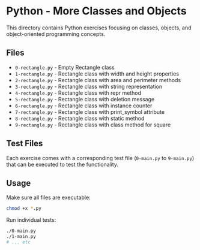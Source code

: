 # Python - More Classes and Objects

This directory contains Python exercises focusing on classes, objects, and object-oriented programming concepts.

## Files

- `0-rectangle.py` - Empty Rectangle class
- `1-rectangle.py` - Rectangle class with width and height properties
- `2-rectangle.py` - Rectangle class with area and perimeter methods
- `3-rectangle.py` - Rectangle class with string representation
- `4-rectangle.py` - Rectangle class with repr method
- `5-rectangle.py` - Rectangle class with deletion message
- `6-rectangle.py` - Rectangle class with instance counter
- `7-rectangle.py` - Rectangle class with print_symbol attribute
- `8-rectangle.py` - Rectangle class with static method
- `9-rectangle.py` - Rectangle class with class method for square

## Test Files

Each exercise comes with a corresponding test file (`0-main.py` to `9-main.py`) that can be executed to test the functionality.

## Usage

Make sure all files are executable:

```bash
chmod +x *.py
```

Run individual tests:

```bash
./0-main.py
./1-main.py
# ... etc
```
